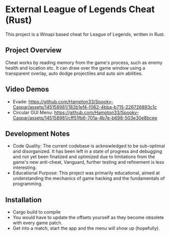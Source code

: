 # External League of Legends Cheat (Rust)
This project is a Winapi based cheat for League of Legends, written in Rust. 

## Project Overview
Cheat works by reading memory from the game's process, such as enemy health and location etc. It can draw over the game window using a transparent overlay, auto dodge projectiles and auto aim abilities.

## Video Demos
- Evade: https://github.com/Hampton33/Spooky-Caspar/assets/145158981/182b1ef4-f062-4bba-b715-226726893c1c
- Circular GUI Menu: https://github.com/Hampton33/Spooky-Caspar/assets/145158981/cff51fb6-701a-4b7e-b698-503e30e8bcee

## Development Notes
- Code Quality: The current codebase is acknowledged to be sub-optimal and disorganized. It has been left in a state of progress and debugging and not yet been finalized and optimized due to limitations from the game's new anti-cheat, Vanguard, further testing and refinement is less interesting.
- Educational Purpose: This project was primarily educational, aimed at understanding the mechanics of game hacking and the fundamentals of programming.

## Installation
- Cargo build to compile
- You would have to update the offsets yourself as they become obsolete with every game patch.
- Get into a match, start the app and the menu will show up (hopefully).

